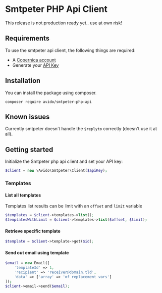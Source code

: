 # Smtpeter PHP Api Client

This release is not production ready yet.. use at own risk!


## Requirements
To use the smtpeter api client, the following things are required:
- A [Copernica account](https://www.copernica.com/)
- Generate your [API Key](https://www.smtpeter.com/nl/app/#/admin)

## Installation
You can install the package using composer.

```
composer require avido/smtpeter-php-api
```

## Known issues
Currently smtpeter doesn't handle the `$replyto` correctly (doesn't use it at all).



## Getting started
Initialize the Smtpeter php api client and set your API key:

```php
$client = new \Avido\Smtpeter\Client($apiKey);
```

### Templates

#### List all templates
Templates list results can be limit with an `offset` and `limit` variable 
```php
$templates = $client->templates->list();
$templatesWithLimit = $client->templates->list($offset, $limit);
```

#### Retrieve specific template
```php
$template = $client->template->get($id);
```

#### Send out email using template
```php
$email = new Email([
    'templateId' => 1,
    'recipient' => 'receiver@domain.tld',
    'data' => ['array' => 'of replacement vars']
]);
$client->email->send($email);
```
